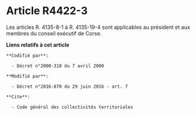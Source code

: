 # Article R4422-3

Les articles R. 4135-8-1 à R. 4135-19-4 sont applicables au président et aux membres du conseil exécutif de Corse.

**Liens relatifs à cet article**

	**Codifié par**:

	  - Décret n°2000-318 du 7 avril 2000

	**Modifié par**:

	  - Décret n°2016-870 du 29 juin 2016 - art. 7

	**Cite**:

	  - Code général des collectivités territoriales
